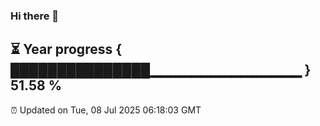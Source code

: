 ### Hi there 👋
⏳ Year progress { ███████████████▁▁▁▁▁▁▁▁▁▁▁▁▁▁▁ } 51.58 %
---
⏰ Updated on Tue, 08 Jul 2025 06:18:03 GMT

